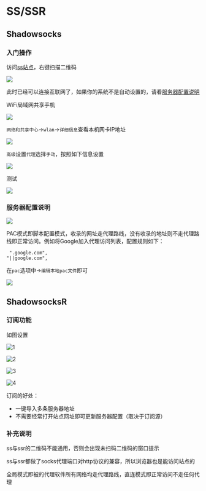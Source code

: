 # SS/SSR

## Shadowsocks

### 入门操作

访问[ss站点](https://free-ss.tk/)，右键扫描二维码

![](https://raw.githubusercontent.com/loremwalker/fq-book/master/docs/images/2018-04-30_105508.png)

 此时已经可以连接互联网了，如果你的系统不是自动设置的，请看<a href="#/proxy/ss-ssr?id=服务器配置说明">服务器配置说明</a>

WiFi局域网共享手机

![](https://raw.githubusercontent.com/loremwalker/fq-book/master/docs/images/2018-05-05_032022.png)

`网络和共享中心`-&gt;`wlan`-&gt;`详细信息`查看本机网卡IP地址

![](https://raw.githubusercontent.com/loremwalker/fq-book/master/docs/images/2018-05-05_032400.png)

`高级`设置`代理`选择`手动`，按照如下信息设置

![](https://raw.githubusercontent.com/loremwalker/fq-book/master/docs/images/x1.png)
<!-- ![](https://raw.githubusercontent.com/loremwalker/fq-book/master/docs/images/qq-tu-pian-20180505033638.jpg) -->

测试

![](https://raw.githubusercontent.com/loremwalker/fq-book/master/docs/images/x2.png)
<!-- ![](https://raw.githubusercontent.com/loremwalker/fq-book/master/docs/images/qq-tu-pian-20180505a.jpg) -->

### 服务器配置说明

![](https://raw.githubusercontent.com/loremwalker/fq-book/master/docs/images/2018-04-28_224352.png)

PAC模式即脚本配置模式，收录的网址走代理路线，没有收录的地址则不走代理路线即正常访问。例如将Google加入代理访问列表，配置规则如下：

```text
 ".google.com",
"||google.com",
```

在`pac`选项中-&gt;`编辑本地pac文件`即可

![](https://raw.githubusercontent.com/loremwalker/fq-book/master/docs/images/2018-04-28_230423.png)

## ShadowsocksR

### 订阅功能

如图设置

![1](https://raw.githubusercontent.com/loremwalker/fq-book/master/docs/images/2018-04-28_235146.png)

![2](https://raw.githubusercontent.com/loremwalker/fq-book/master/docs/images/2018-04-28_235317.png)

![3](https://raw.githubusercontent.com/loremwalker/fq-book/master/docs/images/2018-04-28_235337.png)

![4](https://raw.githubusercontent.com/loremwalker/fq-book/master/docs/images/2018-04-28_235358.png)

订阅的好处：

* 一键导入多条服务器地址
* 不需要经常打开站点网址即可更新服务器配置（取决于订阅源）

### 补充说明

ss与ssr的二维码不能通用，否则会出现未扫码二维码的窗口提示

ss与ssr都做了socks代理端口对http协议的兼容，所以浏览器也是能访问站点的

全局模式即被的代理软件所有网络均走代理路线，直连模式即正常访问不走任何代理

